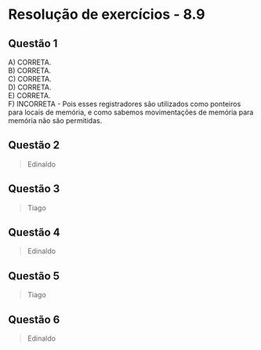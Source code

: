 #  Resolução de exercícios - 8.9 

##  Questão 1
A) CORRETA.  
B) CORRETA.  
C) CORRETA.    
D) CORRETA.  
E) CORRETA.   
F) INCORRETA - Pois esses registradores são utilizados como ponteiros para locais de memória, e como sabemos movimentações de memória para memória não são permitidas.   

## Questão 2
> Edinaldo

## Questão 3
> Tiago

## Questão 4
> Edinaldo

## Questão 5
> Tiago

## Questão 6
> Edinaldo

